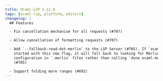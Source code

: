 ```yaml
---
title: OCaml-LSP 1.12.0
tags: [ocaml-lsp, platform, editors]
changelog: |
  ## Features

  - Fix cancellation mechanism for all requests (#707)

  - Allow cancellation of formatting requests (#707)

  - Add `--fallback-read-dot-merlin` to the LSP Server (#705). If `ocamllsp` is
    started with this new flag, it will fall back to looking for Merlin
    configuration in `.merlin` files rather than calling `dune ocaml-merlin`.
    (#705)

  - Support folding more ranges (#692)
---
```


